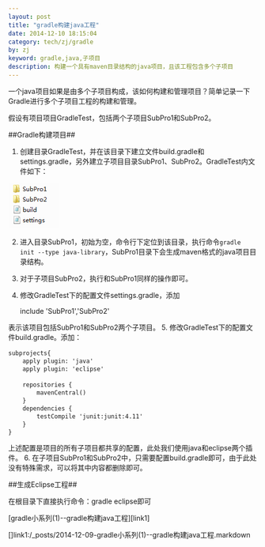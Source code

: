 ```yaml
---
layout: post
title: "gradle构建java工程"
date: 2014-12-10 18:15:04
category: tech/zj/gradle
by: zj
keyword: gradle,java,子项目
description: 构建一个具有maven目录结构的java项目，且该工程包含多个子项目
---
```

一个java项目如果是由多个子项目构成，该如何构建和管理项目？简单记录一下Gradle进行多个子项目工程的构建和管理。

假设有项目项目GradleTest，包括两个子项目SubPro1和SubPro2。

##Gradle构建项目##

1. 创建目录GradleTest，并在该目录下建立文件build.gradle和settings.gradle，另外建立子项目目录SubPro1、SubPro2。GradleTest内文件如下：

![GradleTest文件结构][image1]

2. 进入目录SubPro1，初始为空，命令行下定位到该目录，执行命令`gradle init --type java-library`，SubPro1目录下会生成maven格式的java项目目录结构。
3. 对于子项目SubPro2，执行和SubPro1同样的操作即可。
4. 修改GradleTest下的配置文件settings.gradle，添加

	include 'SubPro1','SubPro2'
	
表示该项目包括SubPro1和SubPro2两个子项目。
5. 修改GradleTest下的配置文件build.gradle。添加：

	subprojects{
		apply plugin: 'java'
		apply plugin: 'eclipse'
	
		repositories {
			mavenCentral()
		}
		dependencies {
			testCompile 'junit:junit:4.11'
		}
	}

上述配置是项目的所有子项目都共享的配置，此处我们使用java和eclipse两个插件。
6. 在子项目SubPro1和SubPro2中，只需要配置build.gradle即可，由于此处没有特殊需求，可以将其中内容都删除即可。

##生成Eclipse工程##

在根目录下直接执行命令：gradle eclipse即可

[gradle小系列(1)--gradle构建java工程][link1]

[image1]:/images/gradle-java-multiprojects.png
[]link1:/_posts/2014-12-09-gradle小系列(1)--gradle构建java工程.markdown